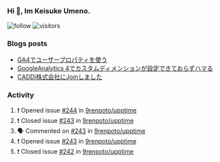 ### Hi 👋, Im Keisuke Umeno.

<!--
**9renpoto/9renpoto** is a ✨ _special_ ✨ repository because its `README.md` (this file) appears on your GitHub profile.

Here are some ideas to get you started:

- 🔭 I’m currently working on ...
- 🌱 I’m currently learning ...
- 👯 I’m looking to collaborate on ...
- 🤔 I’m looking for help with ...
- 💬 Ask me about ...
- 📫 How to reach me: ...
- 😄 Pronouns: ...
- ⚡ Fun fact: ...
-->

![follow](https://img.shields.io/github/followers/9renpoto?label=Follow&style=social)
![visitors](https://komarev.com/ghpvc/?username=9renpoto&label=Profile%20views&color=0e75b6&style=flat)

### Blogs posts

<!-- BLOG-POST-LIST:START -->
- [GA4でユーザープロパティを使う](https://9renpoto.dev/2021/02/21/google-analytics-4-user-properties/)
- [GoogleAnalytics 4でカスタムディメンションが設定できておらずハマる](https://9renpoto.dev/2021/02/13/google-analytics-4/)
- [CADDi株式会社にJoinしました](https://9renpoto.dev/2020/12/05/join/)
<!-- BLOG-POST-LIST:END -->

### Activity

<!--START_SECTION:activity-->
1. ❗️ Opened issue [#244](https://github.com/9renpoto/upptime/issues/244) in [9renpoto/upptime](https://github.com/9renpoto/upptime)
2. ❗️ Closed issue [#243](https://github.com/9renpoto/upptime/issues/243) in [9renpoto/upptime](https://github.com/9renpoto/upptime)
3. 🗣 Commented on [#243](https://github.com/9renpoto/upptime/issues/243) in [9renpoto/upptime](https://github.com/9renpoto/upptime)
4. ❗️ Opened issue [#243](https://github.com/9renpoto/upptime/issues/243) in [9renpoto/upptime](https://github.com/9renpoto/upptime)
5. ❗️ Closed issue [#242](https://github.com/9renpoto/upptime/issues/242) in [9renpoto/upptime](https://github.com/9renpoto/upptime)
<!--END_SECTION:activity-->

<!--START_SECTION:waka-->
<!--END_SECTION:waka-->
